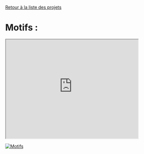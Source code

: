 [Retour à la liste des projets](../../../projets/blob/main/README.md)

# Motifs :

<iframe width="420" height="315"
src="https://www.youtube.com/embed/tgbNymZ7vqY">
</iframe>

[![Motifs](http://img.youtube.com/vi/c3Mgl9dxsBg/0.jpg)](http://www.youtube.com/watch?v=c3Mgl9dxsBg "Motifs")

